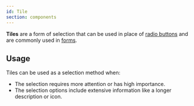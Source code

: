 ```yaml
---
id: Tile
section: components
---
```

**Tiles** are a form of selection that can be used in place of [radio buttons](/components/radio) and are commonly used in [forms](/components/form).

## Usage

Tiles can be used as a selection method when:
* The selection requires more attention or has high importance.
* The selection options include extensive information like a longer description or icon.


